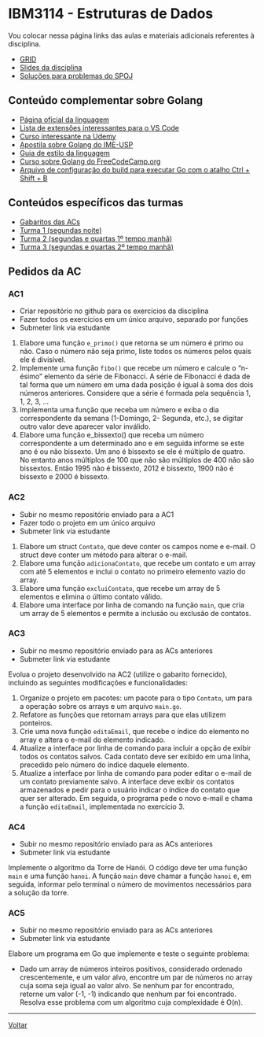 # IBM3114 - Estruturas de Dados

Vou colocar nessa página links das aulas e materiais adicionais referentes à disciplina.

* [GRID](grid.md)
* [Slides da disciplina](/assets/ed/slides.pdf)
* [Soluções para problemas do SPOJ](https://github.com/victor0machado/ed-2023.2/blob/main/spoj/solu%C3%A7%C3%B5es.md)

## Conteúdo complementar sobre Golang

* [Página oficial da linguagem](https://go.dev/)
* [Lista de extensões interessantes para o VS Code](https://preettheman.medium.com/awesome-vs-code-extensions-for-golang-1d88f951d6bd)
* [Curso interessante na Udemy](https://www.udemy.com/course/aprenda-golang-do-zero-desenvolva-uma-aplicacao-completa/)
* [Apostila sobre Golang do IME-USP](https://www.ime.usp.br/~gold/cursos/2015/MAC5742/reports/GoLang.pdf)
* [Guia de estilo da linguagem](https://google.github.io/styleguide/go/)
* [Curso sobre Golang do FreeCodeCamp.org](https://www.youtube.com/watch?v=un6ZyFkqFKo)
* [Arquivo de configuração do build para executar Go com o atalho Ctrl + Shift + B](/assets/ed/tasks.json)

## Conteúdos específicos das turmas

* [Gabaritos das ACs](https://github.com/victor0machado/ed-2023.2/tree/main/ac)
* [Turma 1 (segundas noite)](https://github.com/victor0machado/ed-2023.2/blob/main/turma_1)
* [Turma 2 (segundas e quartas 1º tempo manhã)](https://github.com/victor0machado/ed-2023.2/blob/main/turma_2)
* [Turma 3 (segundas e quartas 2º tempo manhã)](https://github.com/victor0machado/ed-2023.2/blob/main/turma_3)

## Pedidos da AC

### AC1

- Criar repositório no github para os exercícios da disciplina
- Fazer todos os exercícios em um único arquivo, separado por funções
- Submeter link via estudante

1. Elabore uma função `e_primo()` que retorna se um número é primo ou não. Caso o número não seja primo, liste todos os números pelos quais ele é divisível.
2. Implemente uma função `fibo()` que recebe um número e calcule o “n-ésimo” elemento da série de Fibonacci. A série de Fibonacci é dada de tal forma que um número em uma dada posição é igual à soma dos dois números anteriores. Considere que a série é formada pela sequência 1, 1, 2, 3, …
3. Implementa uma função que receba um número e exiba o dia correspondente da semana (1-Domingo, 2- Segunda, etc.), se digitar outro valor deve aparecer valor inválido.
4. Elabore uma função e_bissexto() que receba um número correspondente a um determinado ano e em seguida informe se este ano é ou não bissexto. Um ano é bissexto se ele é múltiplo de quatro. No entanto anos múltiplos de 100 que não são múltiplos de 400 não são bissextos. Então 1995 não é bissexto, 2012 é bissexto, 1900 não é bissexto e 2000 é bissexto.

### AC2

- Subir no mesmo repositório enviado para a AC1
- Fazer todo o projeto em um único arquivo
- Submeter link via estudante

1. Elabore um struct `Contato`, que deve conter os campos nome e e-mail. O struct deve conter um método para alterar o e-mail.
2. Elabore uma função `adicionaContato`, que recebe um contato e um array com até 5 elementos e inclui o contato no primeiro elemento vazio do array.
3. Elabore uma função `excluiContato`, que recebe um array de 5 elementos e elimina o último contato válido.
4. Elabore uma interface por linha de comando na função `main`, que cria um array de 5 elementos e permite a inclusão ou exclusão de contatos.

### AC3

- Subir no mesmo repositório enviado para as ACs anteriores
- Submeter link via estudante

Evolua o projeto desenvolvido na AC2 (utilize o gabarito fornecido), incluindo as seguintes modificações e funcionalidades:

1. Organize o projeto em pacotes: um pacote para o tipo `Contato`, um para a operação sobre os arrays e um arquivo `main.go`.
2. Refatore as funções que retornam arrays para que elas utilizem ponteiros.
3. Crie uma nova função `editaEmail`, que recebe o índice do elemento no array e altera o e-mail do elemento indicado.
4. Atualize a interface por linha de comando para incluir a opção de exibir todos os contatos salvos. Cada contato deve ser exibido em uma linha, precedido pelo número do índice daquele elemento.
5. Atualize a interface por linha de comando para poder editar o e-mail de um contato previamente salvo. A interface deve exibir os contatos armazenados e pedir para o usuário indicar o índice do contato que quer ser alterado. Em seguida, o programa pede o novo e-mail e chama a função `editaEmail`, implementada no exercício 3.

### AC4

- Subir no mesmo repositório enviado para as ACs anteriores
- Submeter link via estudante

Implemente o algoritmo da Torre de Hanói. O código deve ter uma função `main` e uma função `hanoi`. A função `main` deve chamar a função `hanoi` e, em seguida, informar pelo terminal o número de movimentos necessários para a solução da torre.

### AC5

- Subir no mesmo repositório enviado para as ACs anteriores
- Submeter link via estudante

Elabore um programa em Go que implemente e teste o seguinte problema:

- Dado um array de números inteiros positivos, considerado ordenado crescentemente, e um valor alvo, encontre um par de números no array cuja soma seja igual ao valor alvo. Se nenhum par for encontrado, retorne um valor (-1, -1) indicando que nenhum par foi encontrado. Resolva esse problema com um algoritmo cuja complexidade é O(n).

---

[Voltar](https://victor0machado.github.io/)
